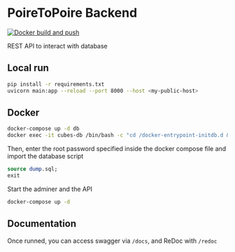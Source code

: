# PoireToPoire Backend

[![Docker build and push](https://github.com/PoireToPoire/backend/actions/workflows/main.yml/badge.svg)](https://github.com/PoireToPoire/backend/actions/workflows/main.yml)

REST API to interact with database

## Local run

```sh
pip install -r requirements.txt
uvicorn main:app --reload --port 8000 --host <my-public-host>
```

## Docker

```sh
docker-compose up -d db
docker exec -it cubes-db /bin/bash -c "cd /docker-entrypoint-initdb.d && mysql -u root -p"
```

Then, enter the root password specified inside the docker compose file
and import the database script

```sql
source dump.sql;
exit
```

Start the adminer and the API

```sh
docker-compose up -d
```

## Documentation

Once runned, you can access swagger via `/docs`, and ReDoc with `/redoc`
